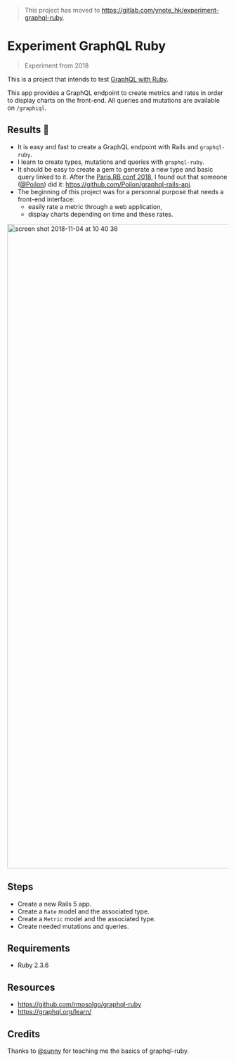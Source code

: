 > This project has moved to https://gitlab.com/ynote_hk/experiment-graphql-ruby.

# Experiment GraphQL Ruby

> Experiment from 2018

This is a project that intends to test [GraphQL with Ruby](https://github.com/rmosolgo/graphql-ruby).

This app provides a GraphQL endpoint to create metrics and rates in order to display charts on the front-end. All queries and mutations are available on `/graphiql`.

## Results :memo:

- It is easy and fast to create a GraphQL endpoint with Rails and `graphql-ruby`.
- I learn to create types, mutations and queries with `graphql-ruby`.
- It should be easy to create a gem to generate a new type and basic query linked to it. After the [Paris.RB conf 2018](https://2018.rubyparis.org/), I found out that someone ([@Poilon](https://github.com/Poilon/)) did it: https://github.com/Poilon/graphql-rails-api.
- The beginning of this project was for a personnal purpose that needs a front-end interface:
  - easily rate a metric through a web application,
  - display charts depending on time and these rates.

<img width="1465" alt="screen shot 2018-11-04 at 10 40 36" src="https://user-images.githubusercontent.com/548778/47962520-35241d00-e01e-11e8-9e9f-7658d7ca5595.png">


## Steps

- Create a new Rails 5 app.
- Create a `Rate` model and the associated type.
- Create a `Metric` model and the associated type.
- Create needed mutations and queries.

## Requirements

- Ruby 2.3.6

## Resources

- https://github.com/rmosolgo/graphql-ruby
- https://graphql.org/learn/

## Credits

Thanks to [@sunny](https://github.com/sunny) for teaching me the basics of graphql-ruby.
